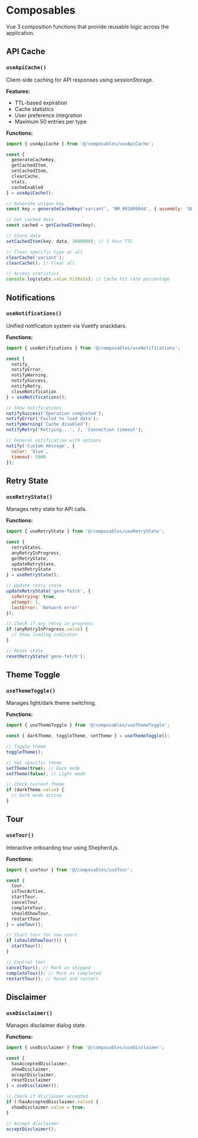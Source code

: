 # Composables

Vue 3 composition functions that provide reusable logic across the application.

## API Cache

### `useApiCache()`

Client-side caching for API responses using sessionStorage.

**Features:**
- TTL-based expiration
- Cache statistics
- User preference integration
- Maximum 50 entries per type

**Functions:**
```javascript
import { useApiCache } from '@/composables/useApiCache';

const { 
  generateCacheKey,
  getCachedItem,
  setCachedItem,
  clearCache,
  stats,
  cacheEnabled
} = useApiCache();

// Generate unique key
const key = generateCacheKey('variant', 'NM_001009944', { assembly: 'GRCh38' });

// Get cached data
const cached = getCachedItem(key);

// Store data
setCachedItem(key, data, 3600000); // 1 hour TTL

// Clear specific type or all
clearCache('variant');
clearCache(); // Clear all

// Access statistics
console.log(stats.value.hitRate); // Cache hit rate percentage
```

## Notifications

### `useNotifications()`

Unified notification system via Vuetify snackbars.

**Functions:**
```javascript
import { useNotifications } from '@/composables/useNotifications';

const {
  notify,
  notifyError,
  notifyWarning,
  notifySuccess,
  notifyRetry,
  closeNotification
} = useNotifications();

// Show notifications
notifySuccess('Operation completed');
notifyError('Failed to load data');
notifyWarning('Cache disabled');
notifyRetry('Retrying...', 2, 'Connection timeout');

// General notification with options
notify('Custom message', {
  color: 'blue',
  timeout: 5000
});
```

## Retry State

### `useRetryState()`

Manages retry state for API calls.

**Functions:**
```javascript
import { useRetryState } from '@/composables/useRetryState';

const {
  retryStates,
  anyRetryInProgress,
  getRetryState,
  updateRetryState,
  resetRetryState
} = useRetryState();

// Update retry state
updateRetryState('gene-fetch', {
  isRetrying: true,
  attempt: 1,
  lastError: 'Network error'
});

// Check if any retry in progress
if (anyRetryInProgress.value) {
  // Show loading indicator
}

// Reset state
resetRetryState('gene-fetch');
```

## Theme Toggle

### `useThemeToggle()`

Manages light/dark theme switching.

**Functions:**
```javascript
import { useThemeToggle } from '@/composables/useThemeToggle';

const { darkTheme, toggleTheme, setTheme } = useThemeToggle();

// Toggle theme
toggleTheme();

// Set specific theme
setTheme(true); // Dark mode
setTheme(false); // Light mode

// Check current theme
if (darkTheme.value) {
  // Dark mode active
}
```

## Tour

### `useTour()`

Interactive onboarding tour using Shepherd.js.

**Functions:**
```javascript
import { useTour } from '@/composables/useTour';

const {
  tour,
  isTourActive,
  startTour,
  cancelTour,
  completeTour,
  shouldShowTour,
  restartTour
} = useTour();

// Start tour for new users
if (shouldShowTour()) {
  startTour();
}

// Control tour
cancelTour(); // Mark as skipped
completeTour(); // Mark as completed
restartTour(); // Reset and restart
```

## Disclaimer

### `useDisclaimer()`

Manages disclaimer dialog state.

**Functions:**
```javascript
import { useDisclaimer } from '@/composables/useDisclaimer';

const {
  hasAcceptedDisclaimer,
  showDisclaimer,
  acceptDisclaimer,
  resetDisclaimer
} = useDisclaimer();

// Check if disclaimer accepted
if (!hasAcceptedDisclaimer.value) {
  showDisclaimer.value = true;
}

// Accept disclaimer
acceptDisclaimer();
```